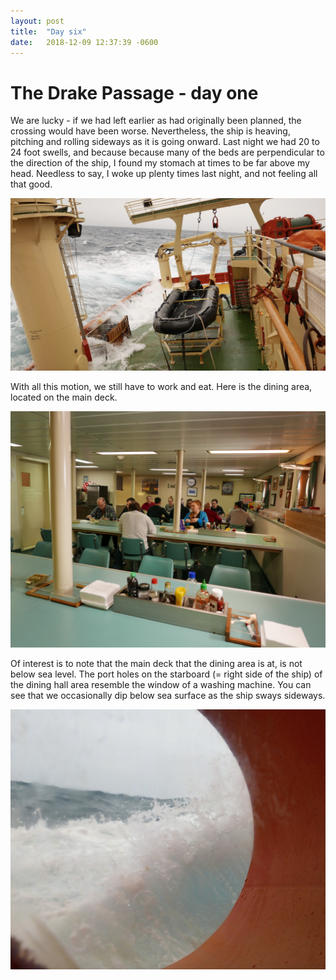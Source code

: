 ```yaml
---
layout: post
title:  "Day six"
date:   2018-12-09 12:37:39 -0600
---
```

# The Drake Passage - day one
We are lucky - if we had left earlier as had originally been planned, the crossing would have been worse. Nevertheless, the ship is heaving, pitching and rolling sideways as it is going onward. Last night we had 20 to 24 foot swells, and because because many of the beds are perpendicular to the direction of the ship, I found my stomach at times to be far above my head. Needless to say, I woke up plenty times last night, and not feeling all that good.

![Drake Passage day one](/assets/blog_photos/181209/20181210screenshot1.jpg)

With all this motion, we still have to work and eat. Here is the dining area, located on the main deck. 

![dining area](/assets/blog_photos/181209/p1060120.jpg)

Of interest is to note that the main deck that the dining area is at, is not below sea level. The port holes on the starboard (= right side of the ship) of the dining hall area resemble the window of a washing machine. You can see that we occasionally dip below sea surface as the ship sways sideways.

![port hole](/assets/blog_photos/181209/20181210screenshot2.jpg)